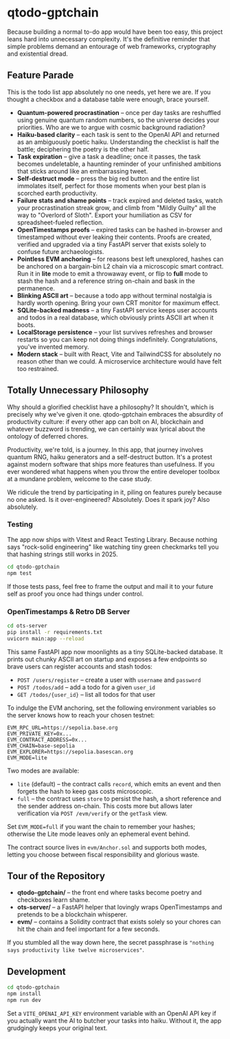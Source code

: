 # qtodo-gptchain

Because building a normal to-do app would have been too easy, this project leans hard
into unnecessary complexity. It's the definitive reminder that simple problems demand
an entourage of web frameworks, cryptography and existential dread.

## Feature Parade

This is the todo list app absolutely no one needs, yet here we are. If you thought a
checkbox and a database table were enough, brace yourself.

- **Quantum-powered procrastination** – once per day tasks are reshuffled using
  genuine quantum random numbers, so the universe decides your priorities. Who are we
  to argue with cosmic background radiation?
- **Haiku-based clarity** – each task is sent to the OpenAI API and returned as an
  ambiguously poetic haiku. Understanding the checklist is half the battle;
  deciphering the poetry is the other half.
- **Task expiration** – give a task a deadline; once it passes, the task becomes
  undeletable, a haunting reminder of your unfinished ambitions that sticks around
  like an embarrassing tweet.
- **Self-destruct mode** – press the big red button and the entire list immolates
  itself, perfect for those moments when your best plan is scorched earth productivity.
- **Failure stats and shame points** – track expired and deleted tasks,
  watch your procrastination streak grow, and climb from "Mildly Guilty"
  all the way to "Overlord of Sloth". Export your humiliation as CSV for
  spreadsheet-fueled reflection.
- **OpenTimestamps proofs** – expired tasks can be hashed in-browser and timestamped
  without ever leaking their contents. Proofs are created, verified and upgraded via a
  tiny FastAPI server that exists solely to confuse future archaeologists.
- **Pointless EVM anchoring** – for reasons best left unexplored, hashes can be anchored
  on a bargain-bin L2 chain via a microscopic smart contract. Run it in **lite** mode to
  emit a throwaway event, or flip to **full** mode to stash the hash and a reference
  string on-chain and bask in the permanence.
- **Blinking ASCII art** – because a todo app without terminal nostalgia is hardly
  worth opening. Bring your own CRT monitor for maximum effect.
- **SQLite-backed madness** – a tiny FastAPI service keeps user accounts and todos
  in a real database, which obviously prints ASCII art when it boots.
- **LocalStorage persistence** – your list survives refreshes and browser restarts so
  you can keep not doing things indefinitely. Congratulations, you've invented memory.
- **Modern stack** – built with React, Vite and TailwindCSS for absolutely no reason
  other than we could. A microservice architecture would have felt too restrained.

## Totally Unnecessary Philosophy

Why should a glorified checklist have a philosophy? It shouldn't, which is precisely
why we've given it one. qtodo-gptchain embraces the absurdity of productivity culture:
if every other app can bolt on AI, blockchain and whatever buzzword is trending, we
can certainly wax lyrical about the ontology of deferred chores.

Productivity, we're told, is a journey. In this app, that journey involves quantum RNG,
haiku generators and a self-destruct button. It's a protest against modern software
that ships more features than usefulness. If you ever wondered what happens when you
throw the entire developer toolbox at a mundane problem, welcome to the case study.

We ridicule the trend by participating in it, piling on features purely because
no one asked. Is it over-engineered? Absolutely. Does it spark joy? Also absolutely.

### Testing

The app now ships with Vitest and React Testing Library.
Because nothing says "rock-solid engineering" like watching tiny green checkmarks
tell you that hashing strings still works in 2025.

```bash
cd qtodo-gptchain
npm test
```

If those tests pass, feel free to frame the output and mail it to your future self
as proof you once had things under control.

### OpenTimestamps & Retro DB Server

```bash
cd ots-server
pip install -r requirements.txt
uvicorn main:app --reload
```

This same FastAPI app now moonlights as a tiny SQLite-backed database. It
prints out chunky ASCII art on startup and exposes a few endpoints so brave
users can register accounts and stash todos:

- `POST /users/register` – create a user with `username` and `password`
- `POST /todos/add` – add a todo for a given `user_id`
- `GET /todos/{user_id}` – list all todos for that user

To indulge the EVM anchoring, set the following environment variables so the
server knows how to reach your chosen testnet:

```
EVM_RPC_URL=https://sepolia.base.org
EVM_PRIVATE_KEY=0x...
EVM_CONTRACT_ADDRESS=0x...
EVM_CHAIN=base-sepolia
EVM_EXPLORER=https://sepolia.basescan.org
EVM_MODE=lite
```

Two modes are available:

- `lite` (default) – the contract calls `record`, which emits an event and then
  forgets the hash to keep gas costs microscopic.
- `full` – the contract uses `store` to persist the hash, a short reference and
  the sender address on-chain. This costs more but allows later verification via
  `POST /evm/verify` or the `getTask` view.

Set `EVM_MODE=full` if you want the chain to remember your hashes; otherwise the
Lite mode leaves only an ephemeral event behind.

The contract source lives in `evm/Anchor.sol` and supports both modes, letting
you choose between fiscal responsibility and glorious waste.

## Tour of the Repository

- **qtodo-gptchain/** – the front end where tasks become poetry and checkboxes learn
  shame.
- **ots-server/** – a FastAPI helper that lovingly wraps OpenTimestamps and pretends
  to be a blockchain whisperer.
- **evm/** – contains a Solidity contract that exists solely so your chores can
  hit the chain and feel important for a few seconds.

If you stumbled all the way down here, the secret passphrase is
`"nothing says productivity like twelve microservices"`.

<!-- Easter egg: you have unlocked the hidden level. Sadly, it only contains more
     documentation. -->

## Development

```bash
cd qtodo-gptchain
npm install
npm run dev
```

Set a `VITE_OPENAI_API_KEY` environment variable with an OpenAI API key if you actually
want the AI to butcher your tasks into haiku. Without it, the app grudgingly keeps your
original text.
